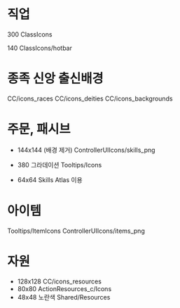 # 직업
300
ClassIcons

140
ClassIcons/hotbar

# 종족 신앙 출신배경
CC/icons_races
CC/icons_deities
CC/icons_backgrounds

# 주문, 패시브
- 144x144 (배경 제거)
ControllerUIIcons/skills_png

- 380 그라데이션
Tooltips/Icons

- 64x64
Skills
Atlas 이용

# 아이템
Tooltips/ItemIcons
ControllerUIIcons/items_png

# 자원
- 128x128
CC/icons_resources
- 80x80
ActionResources_c/Icons
- 48x48 노란색
Shared/Resources
